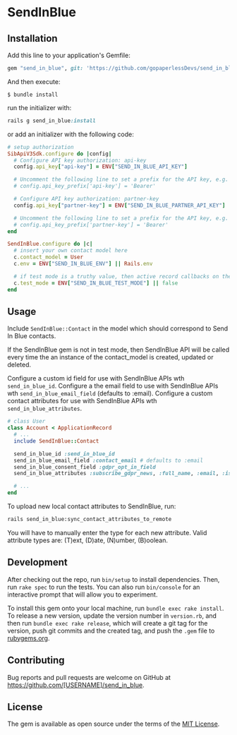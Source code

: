 # SendInBlue

## Installation

Add this line to your application's Gemfile:

```ruby
gem "send_in_blue", git: 'https://github.com/gopaperlessDevs/send_in_blue.git'
```

And then execute:

    $ bundle install


run the initializer with:

```ruby
rails g send_in_blue:install
```

or add an initializer with the following code:

```ruby
# setup authorization
SibApiV3Sdk.configure do |config|
  # Configure API key authorization: api-key
  config.api_key["api-key"] = ENV["SEND_IN_BLUE_API_KEY"]

  # Uncomment the following line to set a prefix for the API key, e.g. 'Bearer' (defaults to nil)
  # config.api_key_prefix['api-key'] = 'Bearer'

  # Configure API key authorization: partner-key
  config.api_key["partner-key"] = ENV["SEND_IN_BLUE_PARTNER_API_KEY"]

  # Uncomment the following line to set a prefix for the API key, e.g. 'Bearer' (defaults to nil)
  # config.api_key_prefix['partner-key'] = 'Bearer'
end

SendInBlue.configure do |c|
  # insert your own contact model here
  c.contact_model = User
  c.env = ENV["SEND_IN_BLUE_ENV"] || Rails.env

  # if test mode is a truthy value, then active record callbacks on the contact model will not be called
  c.test_mode = ENV["SEND_IN_BLUE_TEST_MODE"] || false
end
```

## Usage

Include ```SendInBlue::Contact``` in the model which should correspond to Send In Blue contacts.

If the SendInBlue gem is not in test mode, then SendInBlue API will be called every time the an instance of the contact_model is created, updated or deleted.

Configure a custom id field for use with SendInBlue APIs wth ```send_in_blue_id```.
Configure a the email field to use with SendInBlue APIs wth ```send_in_blue_email_field``` (defaults to :email).
Configure a custom contact attributes for use with SendInBlue APIs wth ```send_in_blue_attributes```.


```ruby
# class User
class Account < ApplicationRecord
  # ...
  include SendInBlue::Contact

  send_in_blue_id :send_in_blue_id
  send_in_blue_email_field :contact_email # defaults to :email
  send_in_blue_consent_field :gdpr_opt_in_field
  send_in_blue_attributes :subscribe_gdpr_news, :full_name, :email, :is_subscribed #, ...

  # ...
end
```

To upload new local contact attributes to SendInBlue, run:
```bash
rails send_in_blue:sync_contact_attributes_to_remote
```

You will have to manually enter the type for each new attribute. Valid attribute types are: (T)ext, (D)ate, (N)umber, (B)oolean.

## Development

After checking out the repo, run `bin/setup` to install dependencies. Then, run `rake spec` to run the tests. You can also run `bin/console` for an interactive prompt that will allow you to experiment.

To install this gem onto your local machine, run `bundle exec rake install`. To release a new version, update the version number in `version.rb`, and then run `bundle exec rake release`, which will create a git tag for the version, push git commits and the created tag, and push the `.gem` file to [rubygems.org](https://rubygems.org).

## Contributing

Bug reports and pull requests are welcome on GitHub at https://github.com/[USERNAME]/send_in_blue.

## License

The gem is available as open source under the terms of the [MIT License](https://opensource.org/licenses/MIT).
